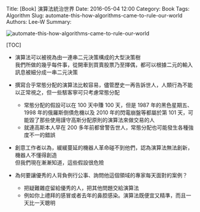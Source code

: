 Title: [Book] 演算法統治世界
Date: 2016-05-04 12:00
Category: Book
Tags: Algorithm
Slug: automate-this-how-algorithms-came-to-rule-our-world
Authors: Lee-W
Summary:

![automate-this-how-algorithms-came-to-rule-our-world](http://pic.eslite.com/Upload/Product/201407/m/635416147773839348.jpg)

<!--more-->

[TOC]

* 演算法可以被視為由一連串二元決策構成的大型決策樹  
  我們所做的幾乎每件事，從開車到買賣股票乃至擇偶，都可以根據二元的輸入訊息被細分成一串二元決策

* 撰寫合乎常態分配的演算法比較容易，儘管歷史一再告訴世人，人類行為不能以正常視之，但一些駭客寧可只考慮常態分配
    * 常態分配的假設可以在 100 天中賺 100 天，但是 1987 年的黑色星期五、1998 年的俄羅斯倒債危機以及 2010 年的閃電崩盤等都屬於第 101 天，可能毀了那些使用謹守高斯分配原則的演算法來做交易的人
    * 就連高斯本人早在 200 多年前都曾警告世人，常態分配也可能發生各種強度不一的錯誤
* 創意工作者以為，緩緩蔓延的機器人革命碰不到他們，認為演算法無法創新，機器人不懂得創造  
  但我們現在漸漸知道，這些假設很危險
* 為何要讓優秀的人背負例行公事、詢問他這個領域的專家每天面對的案例？
    * 把疑難雜症留給優秀的人，把其他問題交給演算法
    * 例如你上禮拜的感冒或者去年的鼻腔感染。演算法既便宜又精準，而且一天比一天聰明
